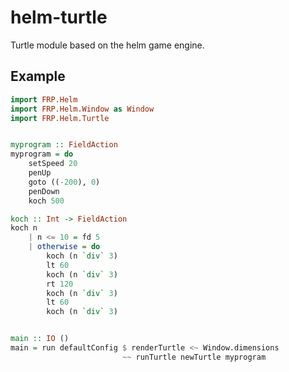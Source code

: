 helm-turtle
===========

Turtle module based on the helm game engine.

## Example

```haskell
import FRP.Helm
import FRP.Helm.Window as Window
import FRP.Helm.Turtle


myprogram :: FieldAction
myprogram = do
    setSpeed 20
    penUp
    goto ((-200), 0)
    penDown
    koch 500

koch :: Int -> FieldAction
koch n
    | n <= 10 = fd 5
    | otherwise = do
        koch (n `div` 3)
        lt 60
        koch (n `div` 3)
        rt 120
        koch (n `div` 3)
        lt 60
        koch (n `div` 3)


main :: IO ()
main = run defaultConfig $ renderTurtle <~ Window.dimensions
                         ~~ runTurtle newTurtle myprogram

```
